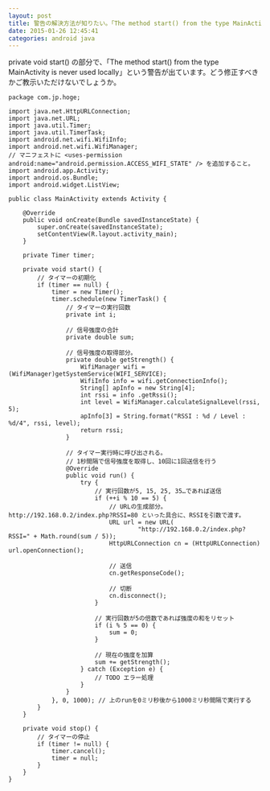 ```yaml
---
layout: post
title: 警告の解決方法が知りたい。「The method start() from the type MainActivity is never used locally」
date: 2015-01-26 12:45:41
categories: android java
---
```

<p>private void start() の部分で、「The method start() from the type MainActivity is never used locally」という警告が出ています。どう修正すべきかご教示いただけないでしょうか。</p>

<pre><code>package com.jp.hoge;

import java.net.HttpURLConnection;
import java.net.URL;
import java.util.Timer;
import java.util.TimerTask;
import android.net.wifi.WifiInfo;
import android.net.wifi.WifiManager;
// マニフェストに &lt;uses-permission android:name="android.permission.ACCESS_WIFI_STATE" /&gt; を追加すること。
import android.app.Activity;
import android.os.Bundle;
import android.widget.ListView;

public class MainActivity extends Activity {

    @Override
    public void onCreate(Bundle savedInstanceState) {
        super.onCreate(savedInstanceState);
        setContentView(R.layout.activity_main);
    }

    private Timer timer;

    private void start() {
        // タイマーの初期化
        if (timer == null) {
            timer = new Timer();
            timer.schedule(new TimerTask() {
                // タイマーの実行回数
                private int i;

                // 信号強度の合計
                private double sum;

                // 信号強度の取得部分。
                private double getStrength() {
                    WifiManager wifi = (WifiManager)getSystemService(WIFI_SERVICE);
                    WifiInfo info = wifi.getConnectionInfo();
                    String[] apInfo = new String[4];
                    int rssi = info .getRssi();
                    int level = WifiManager.calculateSignalLevel(rssi, 5);
                    apInfo[3] = String.format("RSSI : %d / Level : %d/4", rssi, level);
                    return rssi;
                }

                // タイマー実行時に呼び出される。
                // 1秒間隔で信号強度を取得し、10回に1回送信を行う
                @Override
                public void run() {
                    try {
                        // 実行回数が5, 15, 25, 35…であれば送信
                        if (++i % 10 == 5) {
                            // URLの生成部分。http://192.168.0.2/index.php?RSSI=80 といった具合に、RSSIを引数で渡す。
                            URL url = new URL(
                                    "http://192.168.0.2/index.php?RSSI=" + Math.round(sum / 5));
                            HttpURLConnection cn = (HttpURLConnection) url.openConnection();

                            // 送信
                            cn.getResponseCode();

                            // 切断
                            cn.disconnect();
                        }

                        // 実行回数が5の倍数であれば強度の和をリセット
                        if (i % 5 == 0) {
                            sum = 0;
                        }

                        // 現在の強度を加算
                        sum += getStrength();
                    } catch (Exception e) {
                        // TODO エラー処理
                    }
                }
            }, 0, 1000); // 上のrunを0ミリ秒後から1000ミリ秒間隔で実行する
        }
    }

    private void stop() {
        // タイマーの停止
        if (timer != null) {
            timer.cancel();
            timer = null;
        }
    }
}
</code></pre>
